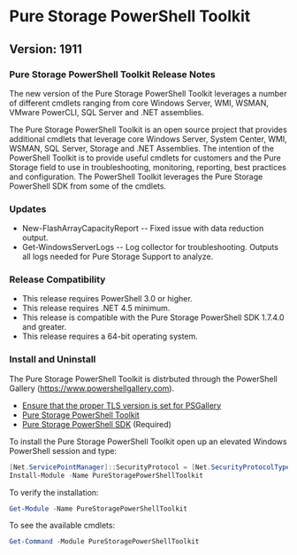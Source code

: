 # Pure Storage PowerShell Toolkit
## Version: 1911 

### Pure Storage PowerShell Toolkit Release Notes
The new version of the Pure Storage PowerShell Toolkit leverages a number of different cmdlets ranging from core Windows Server, WMI, WSMAN, VMware PowerCLI, SQL Server and .NET assemblies. 

The Pure Storage PowerShell Toolkit is an open source project that provides additional cmdlets that leverage core Windows Server, System Center, WMI, WSMAN, SQL Server, Storage and .NET Assemblies. The intention of the PowerShell Toolkit is to provide useful cmdlets for customers and the Pure Storage field to use in troubleshooting, monitoring, reporting, best practices and configuration. The PowerShell Toolkit leverages the Pure Storage PowerShell SDK from some of the cmdlets.

### Updates
* New-FlashArrayCapacityReport -- Fixed issue with data reduction output.
* Get-WindowsServerLogs -- Log collector for troubleshooting. Outputs all logs needed for Pure Storage Support to analyze.

### Release Compatibility
* This release requires PowerShell 3.0 or higher.
* This release requires .NET 4.5 minimum.
* This release is compatible with the Pure Storage PowerShell SDK 1.7.4.0 and greater.
* This release requires a 64-bit operating system. 

### Install and Uninstall
The Pure Storage PowerShell Toolkit is distrbuted through the PowerShell Gallery (https://www.powershellgallery.com). 
* [Ensure that the proper TLS version is set for PSGallery](https://devblogs.microsoft.com/powershell/powershell-gallery-tls-support/)
* [Pure Storage PowerShell Toolkit](https://www.powershellgallery.com/packages/PureStoragePowerShellToolkit/)
* [Pure Storage PowerShell SDK](https://www.powershellgallery.com/packages/PureStoragePowerShellSDK/) (Required)

To install the Pure Storage PowerShell Toolkit open up an elevated Windows PowerShell session and type:

```powershell
[Net.ServicePointManager]::SecurityProtocol = [Net.SecurityProtocolType]::Tls12
Install-Module -Name PureStoragePowerShellToolkit
```

To verify the installation:
```powershell
Get-Module -Name PureStoragePowerShellToolkit
```

To see the available cmdlets:
```powershell
Get-Command -Module PureStoragePowerShellToolkit
```



